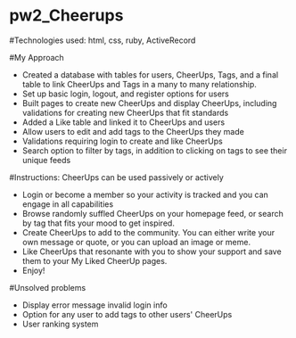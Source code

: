 # pw2_Cheerups

#Technologies used: html, css, ruby, ActiveRecord

#My Approach
- Created a database with tables for users, CheerUps, Tags, and a final table to link CheerUps and Tags in a many to many relationship.
- Set up basic login, logout, and register options for users
- Built pages to create new CheerUps and display CheerUps, including validations for creating new CheerUps that fit standards
- Added a Like table and linked it to CheerUps and users
- Allow users to edit and add tags to the CheerUps they made
- Validations requiring login to create and like CheerUps
- Search option to filter by tags, in addition to clicking on tags to see their unique feeds

#Instructions: CheerUps can be used passively or actively
- Login or become a member so your activity is tracked and you can engage in all capabilities
- Browse randomly suffled CheerUps on your homepage feed, or search by tag that fits your mood to get inspired.
- Create CheerUps to add to the community.  You can either write your own message or quote, or you can upload an image or meme.
- Like CheerUps that resonante with you to show your support and save them to your My Liked CheerUp pages.
- Enjoy!

#Unsolved problems
- Display error message invalid login info
- Option for any user to add tags to other users' CheerUps
- User ranking system
